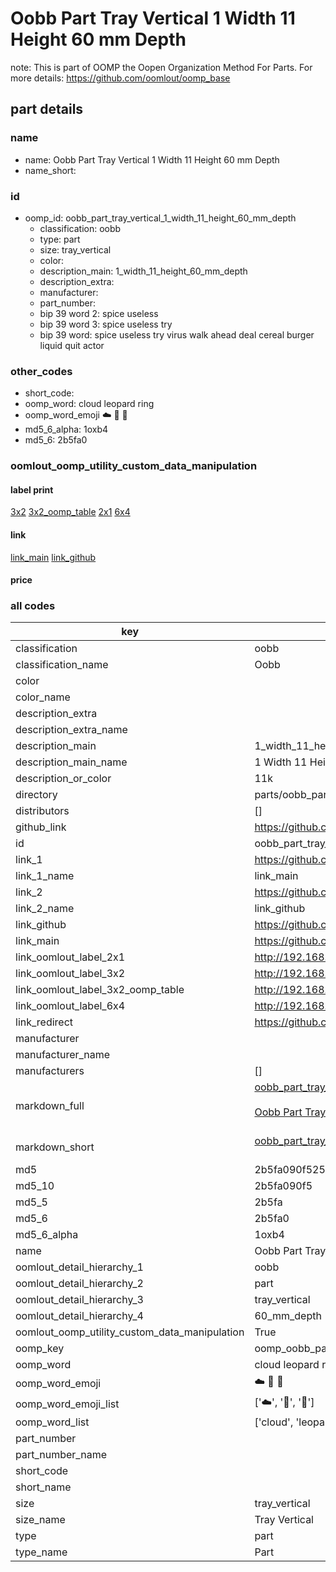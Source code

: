 # Oobb Part Tray Vertical 1 Width 11 Height 60 mm Depth  

note: This is part of OOMP the Oopen Organization Method For Parts. For more details: https://github.com/oomlout/oomp_base

##  part details
  







### name
* name: Oobb Part Tray Vertical 1 Width 11 Height 60 mm Depth
* name_short: 
### id
* oomp_id: oobb_part_tray_vertical_1_width_11_height_60_mm_depth
  * classification: oobb
  * type: part
  * size: tray_vertical
  * color: 
  * description_main: 1_width_11_height_60_mm_depth
  * description_extra: 
  * manufacturer: 
  * part_number: 
  * bip 39 word 2: spice useless
  * bip 39 word 3: spice useless try
  * bip 39 word: spice useless try virus walk ahead deal cereal burger liquid quit actor

### other_codes
* short_code: 
* oomp_word: cloud leopard ring
* oomp_word_emoji :cloud: :leopard: :ring:
* md5_6_alpha: 1oxb4
* md5_6: 2b5fa0






### oomlout_oomp_utility_custom_data_manipulation
#### label print
[3x2](http://192.168.1.245:1112/?label=oomp%201oxb4)
[3x2_oomp_table](http://192.168.1.108:1112/?label=oomp%201oxb4)
[2x1](http://192.168.1.242:1112/?label=oomp%201oxb4)
[6x4](http://192.168.1.55:1112/?label=oomp%201oxb4)    

#### link

[link_main](https://github.com/oomlout/oomlout_oomp_version_1_messy/tree/main/parts/oobb_part_tray_vertical_1_width_11_height_60_mm_depth) [link_github](https://github.com/oomlout/oomlout_oomp_version_1_messy/tree/main/parts/oobb_part_tray_vertical_1_width_11_height_60_mm_depth)                             

#### price







### all codes 
| key | value |  
| --- | --- |  
| classification | oobb |  
| classification_name | Oobb |  
| color |  |  
| color_name |  |  
| description_extra |  |  
| description_extra_name |  |  
| description_main | 1_width_11_height_60_mm_depth |  
| description_main_name | 1 Width 11 Height 60 mm Depth |  
| description_or_color | 11k |  
| directory | parts/oobb_part_tray_vertical_1_width_11_height_60_mm_depth |  
| distributors | [] |  
| github_link | https://github.com/oomlout/oomlout_oomp_part_src/tree/main/parts/oobb_part_tray_vertical_1_width_11_height_60_mm_depth |  
| id | oobb_part_tray_vertical_1_width_11_height_60_mm_depth |  
| link_1 | https://github.com/oomlout/oomlout_oomp_version_1_messy/tree/main/parts/oobb_part_tray_vertical_1_width_11_height_60_mm_depth |  
| link_1_name | link_main |  
| link_2 | https://github.com/oomlout/oomlout_oomp_version_1_messy/tree/main/parts/oobb_part_tray_vertical_1_width_11_height_60_mm_depth |  
| link_2_name | link_github |  
| link_github | https://github.com/oomlout/oomlout_oomp_version_1_messy/tree/main/parts/oobb_part_tray_vertical_1_width_11_height_60_mm_depth |  
| link_main | https://github.com/oomlout/oomlout_oomp_version_1_messy/tree/main/parts/oobb_part_tray_vertical_1_width_11_height_60_mm_depth |  
| link_oomlout_label_2x1 | http://192.168.1.242:1112/?label=oomp%201oxb4 |  
| link_oomlout_label_3x2 | http://192.168.1.245:1112/?label=oomp%201oxb4 |  
| link_oomlout_label_3x2_oomp_table | http://192.168.1.108:1112/?label=oomp%201oxb4 |  
| link_oomlout_label_6x4 | http://192.168.1.55:1112/?label=oomp%201oxb4 |  
| link_redirect | https://github.com/oomlout/oomlout_oomp_version_1_messy/tree/main/parts/oobb_part_tray_vertical_1_width_11_height_60_mm_depth |  
| manufacturer |  |  
| manufacturer_name |  |  
| manufacturers | [] |  
| markdown_full | [oobb_part_tray_vertical_1_width_11_height_60_mm_depth](none)<br>[](none)<br>[Oobb Part Tray Vertical 1 Width 11 Height 60 Mm Depth](none)<br><br> |  
| markdown_short | [oobb_part_tray_vertical_1_width_11_height_60_mm_depth](none)<br><br> |  
| md5 | 2b5fa090f525870414fb4f49d3fc068c |  
| md5_10 | 2b5fa090f5 |  
| md5_5 | 2b5fa |  
| md5_6 | 2b5fa0 |  
| md5_6_alpha | 1oxb4 |  
| name | Oobb Part Tray Vertical 1 Width 11 Height 60 mm Depth |  
| oomlout_detail_hierarchy_1 | oobb |  
| oomlout_detail_hierarchy_2 | part |  
| oomlout_detail_hierarchy_3 | tray_vertical |  
| oomlout_detail_hierarchy_4 | 60_mm_depth |  
| oomlout_oomp_utility_custom_data_manipulation | True |  
| oomp_key | oomp_oobb_part_tray_vertical_1_width_11_height_60_mm_depth |  
| oomp_word | cloud leopard ring |  
| oomp_word_emoji | :cloud: :leopard: :ring: |  
| oomp_word_emoji_list | [':cloud:', ':leopard:', ':ring:'] |  
| oomp_word_list | ['cloud', 'leopard', 'ring'] |  
| part_number |  |  
| part_number_name |  |  
| short_code |  |  
| short_name |  |  
| size | tray_vertical |  
| size_name | Tray Vertical |  
| type | part |  
| type_name | Part |  

